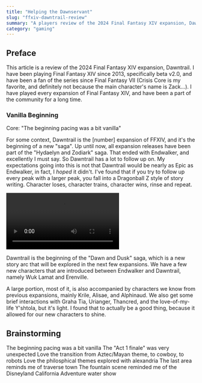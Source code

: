 ```yaml
---
title: "Helping the Dawnservant"
slug: "ffxiv-dawntrail-review"
summary: "A players review of the 2024 Final Fantasy XIV expansion, Dawntrail"
category: "gaming"
---
```


## Preface

This article is a review of the 2024 Final Fantasy XIV expansion, Dawntrail. I have been playing Final Fantasy XIV since 2013, specifically beta v2.0, and have been a fan of the series since Final Fantasy VII (Crisis Core is my favorite, and definitely not because the main character's name is Zack...). I have played every expansion of Final Fantasy XIV, and have been a part of the community for a long time.

### Vanilla Beginning
Core: "The beginning pacing was a bit vanilla"

For some context, Dawntrail is the [number] expansion of FFXIV, and it's the beginning of a new "saga".
Up until now, all expansion releases have been part of the "Hydaelyn and Zodiark" saga. That ended with Endwalker, and excellently I must say. So Dawntrail has a lot to follow up on. My expectations going into this is not that Dawntrail would be nearly as Epic as Endwalker, in fact, I _hoped_ it didn't. I've found that if you try to follow up every peak with a larger peak, you fall into a Dragonball Z style of story writing. Character loses, character trains, character wins, rinse and repeat.

![Next time on Dragonball Z](/videos/next_time.mp4)

Dawntrail is the beginning of the "Dawn and Dusk" saga, which is a new story arc that will be explored in the next few expansions. We have a few new characters that are introduced between Endwalker and Dawntrail, namely Wuk Lamat and Erenville.

A large portion, most of it, is also accompanied by characters we know from previous expansions, mainly Krile, Alisae, and Alphinaud. We also get some brief interactions with Graha Tia, Urianger, Thancred, and the love-of-my-life Y'shtola, but it's light. I found that to actually be a good thing, because it allowed for our new characters to shine.


## Brainstorming

The beginning pacing was a bit vanilla
The "Act 1 finale" was very unexpected
Love the transition from Aztec/Mayan theme, to cowboy, to robots
Love the philosphical themes explored with alexandria
The last area reminds me of traverse town
The fountain scene reminded me of the Disneyland California Adventure water show
